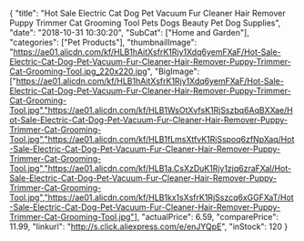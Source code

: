 {
	"title": "Hot Sale Electric Cat Dog Pet Vacuum Fur Cleaner Hair Remover Puppy Trimmer Cat Grooming Tool Pets Dogs Beauty Pet Dog Supplies",
	"date": "2018-10-31 10:30:20",
	"SubCat": ["Home and Garden"],
	"categories": ["Pet Products"],
	"thumbnailImage": "https://ae01.alicdn.com/kf/HLB1hAitXsfrK1Rjy1Xdq6yemFXaF/Hot-Sale-Electric-Cat-Dog-Pet-Vacuum-Fur-Cleaner-Hair-Remover-Puppy-Trimmer-Cat-Grooming-Tool.jpg_220x220.jpg",
	"BigImage": ["https://ae01.alicdn.com/kf/HLB1hAitXsfrK1Rjy1Xdq6yemFXaF/Hot-Sale-Electric-Cat-Dog-Pet-Vacuum-Fur-Cleaner-Hair-Remover-Puppy-Trimmer-Cat-Grooming-Tool.jpg","https://ae01.alicdn.com/kf/HLB1WsOtXvfsK1RjSszbq6AqBXXae/Hot-Sale-Electric-Cat-Dog-Pet-Vacuum-Fur-Cleaner-Hair-Remover-Puppy-Trimmer-Cat-Grooming-Tool.jpg","https://ae01.alicdn.com/kf/HLB1fLmsXtfvK1RjSspoq6zfNpXaq/Hot-Sale-Electric-Cat-Dog-Pet-Vacuum-Fur-Cleaner-Hair-Remover-Puppy-Trimmer-Cat-Grooming-Tool.jpg","https://ae01.alicdn.com/kf/HLB1a.CsXzDuK1Rjy1zjq6zraFXal/Hot-Sale-Electric-Cat-Dog-Pet-Vacuum-Fur-Cleaner-Hair-Remover-Puppy-Trimmer-Cat-Grooming-Tool.jpg","https://ae01.alicdn.com/kf/HLB1kx1sXsfrK1RjSszcq6xGGFXaT/Hot-Sale-Electric-Cat-Dog-Pet-Vacuum-Fur-Cleaner-Hair-Remover-Puppy-Trimmer-Cat-Grooming-Tool.jpg"],
	"actualPrice": 6.59,
	"comparePrice": 11.99,
	"linkurl": "http://s.click.aliexpress.com/e/enJYQpE",
	"inStock": 120
}
